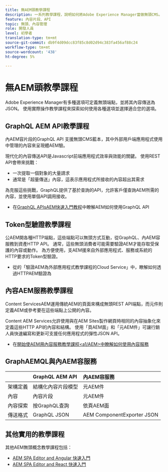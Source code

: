 ```yaml
---
title: 無AEM頭教學課程
description: 一系列教學課程，說明如何將Adobe Experience Manager當做無頭CMS。
feature: 內容片段、API
topic: 無頭、內容管理
role: 開發人員
level: 初學者
translation-type: tm+mt
source-git-commit: db9f4d09dcc83f85c8d02d94c383fa456af88c24
workflow-type: tm+mt
source-wordcount: '438'
ht-degree: 5%

---
```



# 無AEM頭教學課程

Adobe Experience Manager有多種選項可定義無頭端點，並將其內容傳送為JSON。 使用實際操作教學課程來探索如何使用各種選項並選擇適合您的選項。

## GraphQL AEM API教學課程

內AEM容片段的GraphQL API
支援無頭CMS藍本，其中外部用戶端應用程式使用中管理的內容來呈現體AEM驗。

現代化的內容傳送API是Javascript前端應用程式效率與效能的關鍵。 使用REST API會帶來挑戰：

* 一次提取一個對象的大量請求
* 通常是「超量傳送」內容，這表示應用程式所接收的內容超出其需求

為克服這些挑戰，GraphQL提供了基於查詢的API，允許客戶僅查詢AEM所需的內容，並使用單個API調用接收。

* 在[GraphQL APIsAEM快速入門教程](./graphql/overview.md)中瞭解AEM如何使用GraphQL API

## Token型驗證教學課程

公AEM開各種HTTP端點，這些端點可以無頭方式互動，從GraphQL、內AEM容服務到資產HTTP API。 通常，這些無頭消費者可能需要驗證AEM才能存取受保護的內容或動作。 為方便使用，支AEM援來自外部應用程式、服務或系統的HTTP要求的Token型驗證。

* 從[](./authentication/overview.md)的「驗證AEM為外部應用程式教學課程的Cloud Service」中，瞭解如何透過HTTPAEM驗證為

## 內容AEM服務教學課程

Content ServicesAEM運用傳統AEM的頁面來構成無頭REST API端點，而元件則定義AEM或參考要在這些端點上公開的內容。

Content AEM Services允許使用與在AEM Sites製作網頁時相同的內容抽象化來定義這些HTTP API的內容和結構。 使用「頁AEM面」和「元AEM件」可讓行銷人員快速編寫和更新可支援任何應用程式的彈性JSON API。

* 在[開始使AEM用內容服務教學課程&lt;a1/AEM>中瞭解如何使用內容服務](./content-services/overview.md)

## GraphAEMQL與內AEM容服務

|  | GraphQL AEM API | 內AEM容服務 |
|--------------------------------|:-----------------|:---------------------|
| 架構定義 | 結構化內容片段模型 | 元AEM件 |
| 內容 | 內容片段 | 元AEM件 |
| 內容探索 | 按GraphQL查詢 | 依頁AEM面 |
| 傳送格式 | GraphQL JSON | AEM ComponentExporter JSON |

## 其他實用的教學課程

其他AEM無頭概念教學課程包括：

* [AEM SPA Editor and Angular 快速入門](https://experienceleague.adobe.com/docs/experience-manager-learn/spa-angular-tutorial/overview.html)
* [AEM SPA Editor and React 快速入門](https://experienceleague.adobe.com/docs/experience-manager-learn/spa-react-tutorial/overview.html)